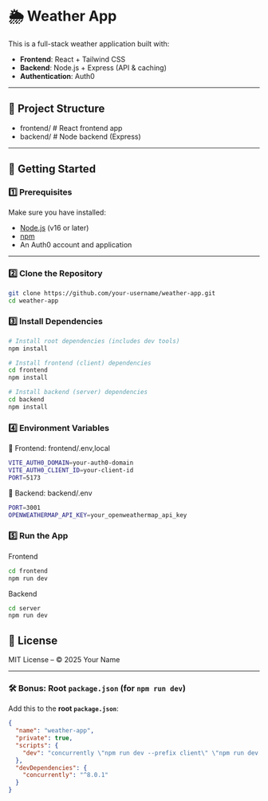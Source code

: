 # 🌦️ Weather App

This is a full-stack weather application built with:

- **Frontend**: React + Tailwind CSS
- **Backend**: Node.js + Express (API & caching)
- **Authentication**: Auth0

---

## 📁 Project Structure

- frontend/ # React frontend app
- backend/ # Node backend (Express)

---

## 🚀 Getting Started

### 1️⃣ Prerequisites

Make sure you have installed:

- [Node.js](https://nodejs.org/) (v16 or later)
- [npm](https://www.npmjs.com/)
- An Auth0 account and application

---

### 2️⃣ Clone the Repository

```bash
git clone https://github.com/your-username/weather-app.git
cd weather-app
```

### 3️⃣ Install Dependencies

```bash
# Install root dependencies (includes dev tools)
npm install

# Install frontend (client) dependencies
cd frontend
npm install

# Install backend (server) dependencies
cd backend
npm install
```

### 4️⃣ Environment Variables

📌 Frontend: frontend/.env,local
```bash
VITE_AUTH0_DOMAIN=your-auth0-domain
VITE_AUTH0_CLIENT_ID=your-client-id
PORT=5173
```
📌 Backend: backend/.env
```bash
PORT=3001
OPENWEATHERMAP_API_KEY=your_openweathermap_api_key
```

### 5️⃣ Run the App

Frontend
```bash
cd frontend
npm run dev
```

Backend
```bash
cd server
npm run dev
```

## 📄 License
MIT License – © 2025 Your Name

---

### 🛠️ Bonus: Root `package.json` (for `npm run dev`)

Add this to the **root `package.json`**:

```json
{
  "name": "weather-app",
  "private": true,
  "scripts": {
    "dev": "concurrently \"npm run dev --prefix client\" \"npm run dev --prefix server\""
  },
  "devDependencies": {
    "concurrently": "^8.0.1"
  }
}
```
